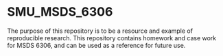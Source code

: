 # SMU_MSDS_6306
The purpose of this repository is to be a resource and example of reproducible research.
This repository contains homework and case work for MSDS 6306, and can be used as a reference for future use.
